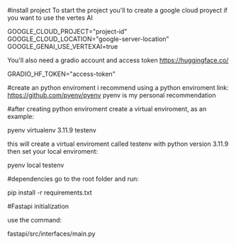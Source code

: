 
#install project
To start the project you'll to create a google cloud proyect if you want to use the vertes AI

GOOGLE_CLOUD_PROJECT="project-id"
GOOGLE_CLOUD_LOCATION="google-server-location"
GOOGLE_GENAI_USE_VERTEXAI=true

You'll also need a gradio account and access token https://huggingface.co/

GRADIO_HF_TOKEN="access-token"


#create an python enviroment
i recommend using a python enviroment link: https://github.com/pyenv/pyenv
pyenv is my personal recommendation

#after creating python enviroment
create a virtual enviroment, as an example:

pyenv virtualenv 3.11.9 testenv

this will create a virtual enviroment called testenv with python version 3.11.9
then set your local enviroment:

pyenv local testenv



#dependencies
go to the root folder and run:

pip install -r requirements.txt

#Fastapi initialization 

use the command:

fastapi/src/interfaces/main.py